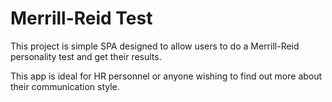 # Merrill-Reid Test

This project is simple SPA designed to allow users to do a Merrill-Reid personality test and get their results.

This app is ideal for HR personnel or anyone wishing to find out more about their communication style.